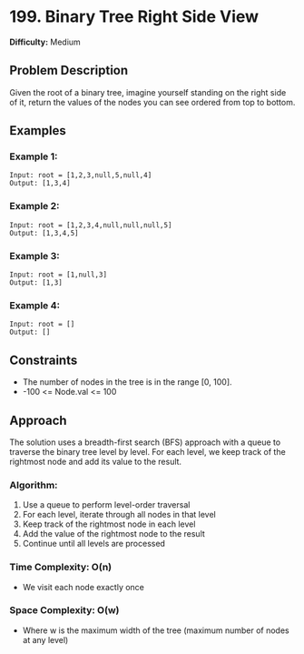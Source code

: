 # 199. Binary Tree Right Side View

**Difficulty:** Medium

## Problem Description

Given the root of a binary tree, imagine yourself standing on the right side of it, return the values of the nodes you can see ordered from top to bottom.

## Examples

### Example 1:
```
Input: root = [1,2,3,null,5,null,4]
Output: [1,3,4]
```

### Example 2:
```
Input: root = [1,2,3,4,null,null,null,5]
Output: [1,3,4,5]
```

### Example 3:
```
Input: root = [1,null,3]
Output: [1,3]
```

### Example 4:
```
Input: root = []
Output: []
```

## Constraints

- The number of nodes in the tree is in the range [0, 100].
- -100 <= Node.val <= 100

## Approach

The solution uses a breadth-first search (BFS) approach with a queue to traverse the binary tree level by level. For each level, we keep track of the rightmost node and add its value to the result.

### Algorithm:
1. Use a queue to perform level-order traversal
2. For each level, iterate through all nodes in that level
3. Keep track of the rightmost node in each level
4. Add the value of the rightmost node to the result
5. Continue until all levels are processed

### Time Complexity: O(n)
- We visit each node exactly once

### Space Complexity: O(w)
- Where w is the maximum width of the tree (maximum number of nodes at any level)
